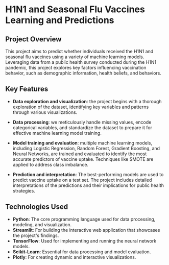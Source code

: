 # H1N1 and Seasonal Flu Vaccines Learning and Predictions

## Project Overview

This project aims to predict whether individuals received the H1N1 and seasonal flu vaccines using a variety of machine learning models. Leveraging data from a public health survey conducted during the H1N1 pandemic, this project explores key factors influencing vaccination behavior, such as demographic information, health beliefs, and behaviors.

## Key Features

- **Data exploration and visualization**: the project begins with a thorough exploration of the dataset, identifying key variables and patterns through various visualizations.

- **Data processing**: we meticulously handle missing values, encode categorical variables, and standardize the dataset to prepare it for effective machine learning model training.

- **Model training and evaluation**: multiple machine learning models, including Logistic Regression, Random Forest, Gradient Boosting, and Neural Networks, are trained and evaluated to identify the most accurate predictors of vaccine uptake. Techniques like SMOTE are applied to address class imbalance.

- **Prediction and interpretation**: The best-performing models are used to predict vaccine uptake on a test set. The project includes detailed interpretations of the predictions and their implications for public health strategies.

## Technologies Used

- **Python**: The core programming language used for data processing, modeling, and visualization.
- **Streamlit**: For building the interactive web application that showcases the project's findings.
- **TensorFlow**: Used for implementing and running the neural network models.
- **Scikit-Learn**: Essential for data processing and model evaluation.
- **Plotly**: For creating dynamic and interactive visualizations.
